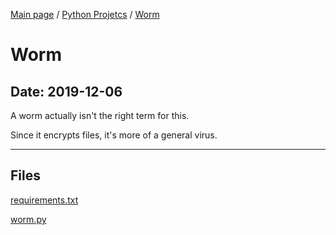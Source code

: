 [Main page](/) / [Python Projetcs](/python) / [Worm](/python/2019-12-06_Worm)

# Worm

## Date: 2019-12-06

A worm actually isn't the right term for this.

Since it encrypts files, it's more of a general virus.

-----

## Files

[requirements.txt](requirements.txt)

[worm.py](worm.py)